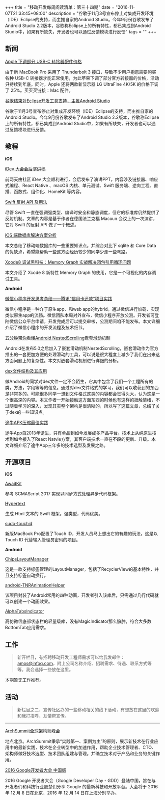 +++
title = "移动开发每周阅读清单：第三十四期"
date = "2016-11-07T21:33:45+08:00"
description = "谷歌于11月3号宣布停止对集成开发环境（IDE）Eclipse的支持，而主推自家的Android Studio。今年9月份谷歌发布了Android Studio 2.2版本，谷歌称Eclipse上的所有特性，都已集成到Android Studio中，如果有所缺失，开发者也可以通过反馈模块进行反馈"
tags = ""
+++


## 新闻

[Apple 下调部分 USB-C 转接器配件价格](http://www.macrumors.com/2016/11/04/apple-lg-display-major-price-cut/)

由于新 MacBook Pro 采用了 Thunderbolt 3 接口，导致不少用户抱怨需要购买各种 USB-C 转接器才能正常使用，为此苹果下调了部分官方转接器的价格，活动只持续到年底。同时，Apple 还将两款新显示器 LG UltraFine 4K/5K 的价格下调了 25%。买买买链接：Mac 配件。

[谷歌结束对Eclipse开发工具支持，主推Android Studio](http://www.ithome.com/html/android/269467.htm)

谷歌于11月3号宣布停止对集成开发环境（IDE）Eclipse的支持，而主推自家的Android Studio。今年9月份谷歌发布了Android Studio 2.2版本，谷歌称Eclipse上的所有特性，都已集成到Android Studio中，如果有所缺失，开发者也可以通过反馈模块进行反馈。


## 教程

**iOS**

[iDev 大会会后演讲稿](https://github.com/devlinkcn/ppts_for_idev2016/tree/master/PDF)

前两天由社区 iDev 大会顺利进行，会后发布了演讲PPT，内容涉及链接器、响应式编程、React Native 、macOS 内核、单元测试、Swift 服务端、逆向工程、直播、函数式、组件化、HomeKit 等内容。

[Swift 反射 API 及用法](http://swift.gg/2015/11/23/swift-reflection-api-what-you-can-do/)

尽管 Swift 一直在强调强类型、编译时安全和静态调度，但它的标准库仍然提供了反射机制。文章的内容是基于作者在德国法兰克福 Macoun 会议上的一次演讲，它对 Swift 的反射 API 做了一个概述。

[iOS 端数据库解决方案分析](https://mp.weixin.qq.com/s?__biz=MzI5MjEzNzA1MA==&mid=2650264198&idx=1&sn=35c6d49a70294c80bc028ed4d4fddce4&chksm=f40683b3c3710aa53a7c2f2e7185da72db59d1b66a1c3dd5aef4365ed02e0e990ae71d548f94&scene=0&key=cde9f53f8128acbd779135b3277570c660cf6db3e0c889ca68e0b3db7e59436b7cd64105e9d66ee1748b14d77d473fbd&ascene=0&uin=MzA1Mjc1&devicetype=iMac+MacBookPro11%2C4+OSX+OSX+10.12.1+build%2816B2555%29&version=12000510&nettype=WIFI&fontScale=100&pass_ticket=MRuleTqfdiJNWUanddnk0sdWCIBFVeFCuQIPvtOHlU8%3D)

本文总结了移动端数据库的一些重要知识点，并综合对比下 sqlite 和 Core Data 的优缺点，希望能帮助一些这方面经历较少的同学少走一些弯路。

[Xcode8 调试黑科技：Memory Graph 实战解决闭包引用循环问题](http://www.jianshu.com/p/f792f9aa2e45)

本文介绍了 Xcode 8 新特性 Memory Graph 的使用，它是一个可视化的内存调试工具。


**Android**

[微信小程序开发思考总结——腾讯“信用卡还款”项目实践](http://mp.weixin.qq.com/s?__biz=MzA3NTYzODYzMg==&mid=2653578147&idx=1&sn=dc8ed8974bd7086389155eecc82e524d&chksm=84b3b1a4b3c438b275dc04bc454b1177fce1e3175841bd09a3be23ca8bf17679e3be90556d68&mpshare=1&scene=1&srcid=1104Ex2hHjmwExmmOASLZuRf#rd)

微信小程序是一种介于原生app、和web app的hybrid。通过微信进行加载，实现类似原生app的流畅。微信团队本周对外宣布，微信小程序开放公测。开发者可登陆微信公众平台申请，开发完成后可以提交审核，公测期间咱不能发布。本文详细介绍了微信小程序的开发流程及技术细节。

[五分钟带你看懂Android NestedScrolling嵌套滑动机制](http://blog.flight.dev.qunar.com/2016/11/04/android-nestedScrolling/)

Android在发布5.0之后加入了嵌套滑动机制NestedScrolling，嵌套滑动作为官方推出的一套更加方便的处理滑动的工具，可以说是很大程度上减少了我们在出来这方面问题上的复杂性。本文对嵌套滑动机制进行详细的分析。

[dex文件结构及其应用](http://zjutkz.net/2016/10/27/dex%E6%96%87%E4%BB%B6%E7%BB%93%E6%9E%84%E5%8F%8A%E5%85%B6%E5%BA%94%E7%94%A8/)

做Android的同学对dex文件一定不会陌生，它其中包含了我们一个工程所有的类，方法，字段等等的信息。通过对dex文件格式的学习，我们可以收获到的东西是非常多的。可能很多同学一想到文件格式这类的内容都会觉得头大，认为这是一个很高深的内容。本文作者一开始接触这方面东西的时候也有这样的抵触情绪，不过随着学习的深入，发现其实整个架构是很清晰的，所以写了这篇文章，总结了关于dex的一些知识点。

[途牛APK压缩最佳实践](http://mp.weixin.qq.com/s?__biz=MzAwOTE0ODEwMQ==&mid=2650686686&idx=1&sn=192f968e71621fa9fdf20f22c014e893&chksm=836ee774b4196e624e57308b1807fd5328271c80af7393b34f96e392ed4dcf30bc62b389d6b0&mpshare=1&scene=1&srcid=11047fPZims2Q9KIEfojkjCU#rd)

途牛App自2013年诞生，只有单品到如今发展成多产品平台。技术上从纯原生技术到如今接入了React Natvie方案，其客户端技术一直在不段的更新、升级。本文详细介绍了途牛App三年多的技术选型及发展之路。


## 开源项目

**iOS**

[AwaitKit](https://github.com/yannickl/AwaitKit)

参考 SCMAScript 2017 实现以同步方式处理异步代码框架。

[Hypertext](https://github.com/sahandnayebaziz/Hypertext)

生成 Html 文本的 Swift 框架，强类型，代码优美。

[sudo-touchid](https://github.com/mattrajca/sudo-touchid)

新版MacBook Pro配置了Touch ID，开发人员马上想出它的有趣的玩法，这是以 Touch ID 代替输入管理员密码的项目。



**Android**

[ChipsLayoutManager](https://github.com/BelooS/ChipsLayoutManager)

这是一款支持标签管理的LayoutManager，包括了RecyclerView的基本特性，并且支持标签自动换行。

[android-TNRAnimationHelper](https://github.com/thunderrise/android-TNRAnimationHelper)

该项目封装了Android常用的四种动画，开发者引入该库后，只需通过几行代码就可以创建一个动画效果。

[AlphaTabsIndicator](https://github.com/yingLanNull/AlphaTabsIndicator)

高仿微信底部状态栏的轻量级库，没有MagicIndicator那么臃肿，符合大多数BottomTab应用需求。




## 工作

> 新开栏目，有招聘移动开发工程师需求可以给我发邮件：amos@infoq.com，附上公司名称介绍、招聘需求、待遇、联系方式等等。我会选择一些放在这里。

本期暂无工作推荐。



## 活动

> 新栏目之二，宣传社区办的一些移动相关的线下活动，有想放在这里的欢迎和我打招呼，友情帮宣传。

----

[ArchSummit全球架构师峰会](http://bj2016.archsummit.com/)

地点北京。ArchSummit秉承“实践第一、案例为主”的原则，展示新技术在行业应用中的最新实践，技术在企业转型中的加速作用，帮助企业技术管理者、CTO、架构师做好技术选型、技术团队组建与管理，并确立技术对于产品和业务的关键作用。

[2016 Google开发者大会 中国版](http://mp.weixin.qq.com/s?__biz=MzAwODY4OTk2Mg==&mid=2652039994&idx=1&sn=01d0e9c687c0fab258c0c3c83384929a&chksm=808d4b7fb7fac26923c785988c7683d989dc49987e4b634513a9e2cffd41a62be4a3b85914e8&mpshare=1&scene=1&srcid=1107qS5pHobbBA1ZdEZ94Gfi#wechat_redirect)

2016 Google 开发者大会（Google Developer Day - GDD）登陆中国，旨在与开发者们和科技行业翘楚们分享 Google 的最新科技和开放平台。大会将于 2016 年 12 月 8 日在北京，2016 年 12 月 14 日在上海分别举办。
